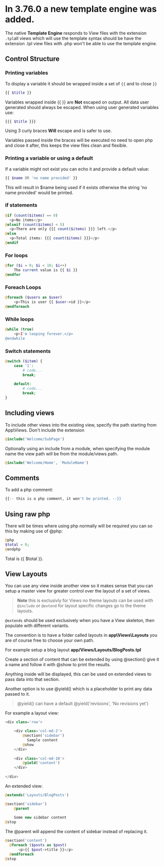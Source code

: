 # In 3.76.0 a new template engine was added.

The native **Template Engine** responds to View files with the extension `.tpl`all views which will use the template syntax 
should be have the extension .tpl view files with .php won't be able to use the template engine.

## Control Structure

### Printing variables 

To display a variable it should be wrapped inside a set of `{{` and to close `}}`

```php
{{ $title }}
```

Variables wrapped inside {{ }} are **Not** escaped on output. All data user generated should always be escaped. 
When using user generated variables use:

```php
{{{ $title }}}
```

Using 3 curly braces **Will** escape and is safer to use.

Variables passed inside the braces will be executed no need to open php and close it after, this keeps the view files 
clean and flexible.

### Printing a variable or using a default

If a variable might not exist you can echo it and provide a default value:

```php
{{ $name OR 'no name provided' }}
```

This will result in $name being used if it exists otherwise the string 'no name provided' would be printed.

### if statements

```php
@if (count($items) == 0)
  <p>No items</p>
@elseif (count($items) < 5)
  <p>There are only {{{ count($items) }}} left.</p>
@else
  <p>Total items: {{{ count($items) }}}</p>
@endif
```

### For loops

```php
@for ($i = 0; $i < 10; $i++)
    The current value is {{ $i }}
@endfor
```

### Foreach Loops

```php
@foreach ($users as $user)
    <p>This is user {{ $user->id }}</p>
@endforeach
```

### While loops

```php
@while (true)
    <p>I'm looping forever.</p>
@endwhile
```

### Switch statements
```php 
@switch ($item) {
    case '1':
        # code...
        break;
    
    default:
        # code...
        break;
}
```

## Including views

To include other views into the existing view, specify the path starting from App\Views. Don't include the extension

```php
@include('Welcome/SubPage')
```

Optionally using an include from a module, when specifying the module name the view path will be from the module/views path.

```php
@include('Welcome/Home', 'ModuleName')
```

## Comments

To add a php comment:

```php
{{-- this is a php comment, it won't be printed. --}}
```

## Using raw php

There will be times where using php normally will be required you can so this by making use of @php:

```php
@php
$total = 0;
@endphp
```

<p>Total is {{ $total }}.</p>

## View Layouts

You can use any view inside another view so it makes sense that you can setup a master view for greater control over the layout of a set of views.

> **Note** this is exclusivly for Views no theme layouts can be used with `@include` or `@extend` for layout specific changes go to the theme layouts.

`@extends` should be used exclusively when you have a View skeleton, then populate with different variants.

The convention is to have a folder called layouts in **app\Views\Layouts** you are of course free to choose your own path.

For example setup a blog layout **app/Views/Layouts/BlogPosts.tpl**

Create a section of content that can be extended by using @section() give it a name and follow it with @show to print the results.

Anything inside will be displayed, this can be used on extended views to pass data into that section.

Another option is to use @yield() which is a placeholder to print any data passed to it.

> @yield() can have a default @yield('revisions', 'No revisions yet')

For example a layout view:

```php
<div class='row'>

    <div class='col-md-2'>
        @section('sidebar')
          Sample content
        @show
    </div>
    
    <div class='col-md-10'>
        @yield('content')
    </div>
    
</div>
```

An extended view:

```php
@extends('Layouts/BlogPosts')

@section('sidebar')
    @parent
    
    Some new sidebar content
@stop
```

The @parent will append the content of sidebar instead of replacing it.

```php
@section('content')
  @foreach ($posts as $post)
      <p>{{ $post->title }}</p>
  @endforeach
@stop
```
    
        
  

